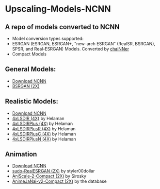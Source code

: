 # Upscaling-Models-NCNN
## A repo of models converted to NCNN
 - Model conversion types supported:
 - ESRGAN (ESRGAN, ESRGAN+, "new-arch ESRGAN" (RealSR, BSRGAN), SPSR, and Real-ESRGAN) Models. Converted by <a href="https://github.com/chaiNNer-org/chaiNNer">chaiNNer</a>
 - Compact Models
## General Models:
 - <a href="https://github.com/TNTwise/Upscaling-Models-NCNN/releases/tag/General">Download NCNN</a>
 - <a href="https://github.com/cszn/KAIR/releases/tag/v1.0">BSRGAN (2X)</a>
## Realistic Models:  
 - <a href="https://github.com/TNTwise/Upscaling-Models-NCNN/releases/tag/Realistic">Download NCNN</a>
 - <a href="https://openmodeldb.info/models/4x-LSDIR">4xLSDIR (4X)</a> by Helaman
 - <a href="https://openmodeldb.info/models/4x-LSDIRPlus">4xLSDIRPlus (4X)</a> by Helaman
 - <a href="https://openmodeldb.info/models/4x-LSDIRPlusR">4xLSDIRPlusR (4X)</a> by Helaman
 - <a href="https://openmodeldb.info/models/4x-LSDIRPlusC">4xLSDIRPlusC (4X)</a> by Helaman
 - <a href="https://openmodeldb.info/models/4x-LSDIRPlusN">4xLSDIRPlusN (4X)</a> by Helaman
## Animation
 - <a href="https://github.com/TNTwise/Upscaling-Models-NCNN/releases/tag/Animation">Download NCNN</a>
 - <a href="https://openmodeldb.info/models/2x-sudo-RealESRGAN">sudo-RealESRGAN (2X)</a> by styler00dollar
 - <a href="https://openmodeldb.info/models/2x-AniScale-2-Compact">AniScale-2-Compact (2X)</a> by Sirosky
 - <a href="https://openmodeldb.info/models/2x-AnimeJaNai-v2-Compact">AnimeJaNai-v2-Compact (2X)</a> by the database
 
